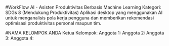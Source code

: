 #WorkFlow AI - Asisten Produktivitas Berbasis Machine Learning
Kategori: SDGs 8 (Mendukung Produktivitas)
Aplikasi desktop yang menggunakan AI untuk menganalisis pola kerja pengguna dan memberikan rekomendasi optimisasi produktivitas personal maupun tim.

#NAMA KELOMPOK ANDA
Ketua Kelompok:
Anggota 1:
Anggota 2:
Anggota 3:
Anggota 4:
